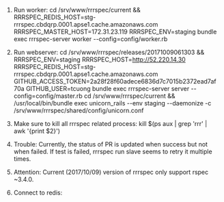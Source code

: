 1. Run worker:
cd /srv/www/rrrspec/current && RRRSPEC_REDIS_HOST=stg-rrrspec.cbdqrp.0001.apse1.cache.amazonaws.com RRRSPEC_MASTER_HOST=172.31.23.119 RRRSPEC_ENV=staging bundle exec rrrspec-server worker --config=config/worker.rb

2. Run webserver:
cd /srv/www/rrrspec/releases/20171009061303 && RRRSPEC_ENV=staging RRRSPEC_HOST=http://52.220.14.30 RRRSPEC_REDIS_HOST=stg-rrrspec.cbdqrp.0001.apse1.cache.amazonaws.com GITHUB_ACCESS_TOKEN=2a28f28f60adece6836d7c7015b2372ead7af70a  GITHUB_USER=tcuong  bundle exec rrrspec-server server --config=config/master.rb
cd /srv/www/rrrspec/current && /usr/local/bin/bundle exec unicorn_rails --env staging --daemonize -c /srv/www/rrrspec/shared/config/unicorn.conf

3. Make sure to kill all rrrspec related process:
kill $(ps aux | grep 'rrr' | awk '{print $2}')

4. Trouble:
Currently, the status of PR is updated when success but not when failed.
If test is failed, rrrspec run slave seems to retry it multiple times.

5. Attention:
Current (2017/10/09) version of rrrspec only support rspec ~3.4.0.

6. Connect to redis:
